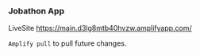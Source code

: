 ### Jobathon App

LiveSite
https://main.d3lg8mtb40hvzw.amplifyapp.com/


`Amplify pull` to pull future changes.